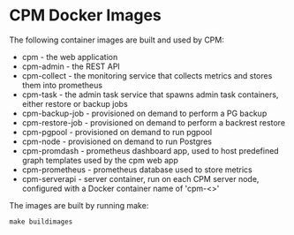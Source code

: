 CPM Docker Images
=========================


The following container images are built and used by CPM:

+ cpm - the web application
+ cpm-admin - the REST API
+ cpm-collect - the monitoring service that collects metrics and stores them into prometheus
+ cpm-task - the admin task service that spawns admin task containers, either restore or backup jobs
+ cpm-backup-job - provisioned on demand to perform a PG backup
+ cpm-restore-job - provisioned on demand to perform a backrest restore
+ cpm-pgpool - provisioned on demand to run pgpool
+ cpm-node - provisioned on demand to run Postgres
+ cpm-promdash - prometheus dashboard app, used to host predefined graph templates used by the cpm web app
+ cpm-prometheus - prometheus database used to store metrics
+ cpm-serverapi - server container, run on each CPM server node, configured with a
Docker container name of 'cpm-<<servername>>'

The images are built by running make:
````````````
make buildimages
````````````
